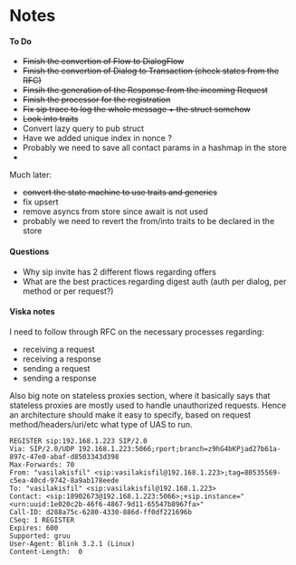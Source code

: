 # Notes

#### To Do
* ~~Finish the convertion of Flow to DialogFlow~~
* ~~Finish the convertion of Dialog to Transaction (check states from the RFC)~~
* ~~Finsih the generation of the Response from the incoming Request~~
* ~~Finish the processor for the registration~~
* ~~Fix sip trace to log the whole message + the struct somehow~~
* ~~Look into traits~~
* Convert lazy query to pub struct
* Have we added unique index in nonce ?
* Probably we need to save all contact params in a hashmap in the store
*


Much later:
* ~~convert the state machine to use traits and generics~~
* fix upsert
* remove asyncs from store since await is not used
* probably we need to revert the from/into traits to be declared in the store


#### Questions
* Why sip invite has 2 different flows regarding offers
* What are the best practices regarding digest auth
  (auth per dialog, per method or per request?)


#### Viska notes
I need to follow through RFC on the necessary processes regarding:
* receiving a request
* receiving a response
* sending a request
* sending a response

Also big note on stateless proxies section, where it basically says that stateless
proxies are mostly used to handle unauthorized requests. Hence an architecture should
make it easy to specify, based on request method/headers/uri/etc what type of UAS
to run.

```
REGISTER sip:192.168.1.223 SIP/2.0
Via: SIP/2.0/UDP 192.168.1.223:5066;rport;branch=z9hG4bKPjad27b61a-897c-47e0-abaf-d8503343d398
Max-Forwards: 70
From: "vasilakisfil" <sip:vasilakisfil@192.168.1.223>;tag=80535569-c5ea-40cd-9742-8a9ab178eede
To: "vasilakisfil" <sip:vasilakisfil@192.168.1.223>
Contact: <sip:18902673@192.168.1.223:5066>;+sip.instance="<urn:uuid:1e020c2b-46f6-4867-9d11-65547b8967fa>"
Call-ID: d288a75c-6280-4330-886d-ff0df221696b
CSeq: 1 REGISTER
Expires: 600
Supported: gruu
User-Agent: Blink 3.2.1 (Linux)
Content-Length:  0
```
